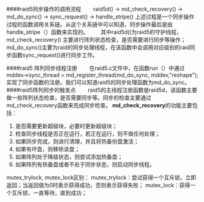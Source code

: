 ####raid5同步操作的调用流程
&emsp;&emsp;raid5d() -> md_check_recovery() -> md_do_sync() -> sync_request() -> handle_stripe()
上述过程是一个同步操作过程的函数调用关系链。从这个关系链中可以知道，同步操作最后是由handle_stripe（）函数来实现的。
&emsp;&emsp;其中raid5d()为raid5的守护线程，md_check_recovery() 主要进行阵列状态检查，是否需要进行同步等操作；md_do_sync()主要为raid的同步处理线程，在该函数中会调用对应级别的raid同步函数sync_request()进行同步工作。

####raid5 阵列同步线程注册
&emsp;&emsp;在raid5.c文件中，在函数run（）中通过mddev->sync_thread = md_register_thread(md_do_sync, mddev,"reshape");实现了同步函数的注册。我们可以知道raid5的同步处理函数为md_do_sync。
####raid5阵列同步的触发点
&emsp;&emsp;raid5的主线程注册函数是raid5d，该函数主要做一些阵列状态检查，是否需要同步等。同步的检查主要通过md_check_recovery函数来完成同步检查。
**md_check_recovery**的功能主要包括：
1. 是否需要更新超级块，必要时更新超级块；
2. 检查同步线程是否正在运行，若正在运行，则不做任何处理；
3. 如果同步完成，则进行清理，并且将热备份盘激活；
4. 如果有坏盘，则移除该盘；
5. 如果阵列处于降级状态，则尝试添加热备盘；
6. 如果阵列有热备盘或者不处于同步状态，则启动同步线程。



mutex_trylock, mutex_lock区别：
mutex_trylock：尝试获得一个互斥锁，立即返回；当返回值为0时表示获得成功，否则表示获得失败；
mutex_lock：获得一个互斥锁，一直等待，直到成功；